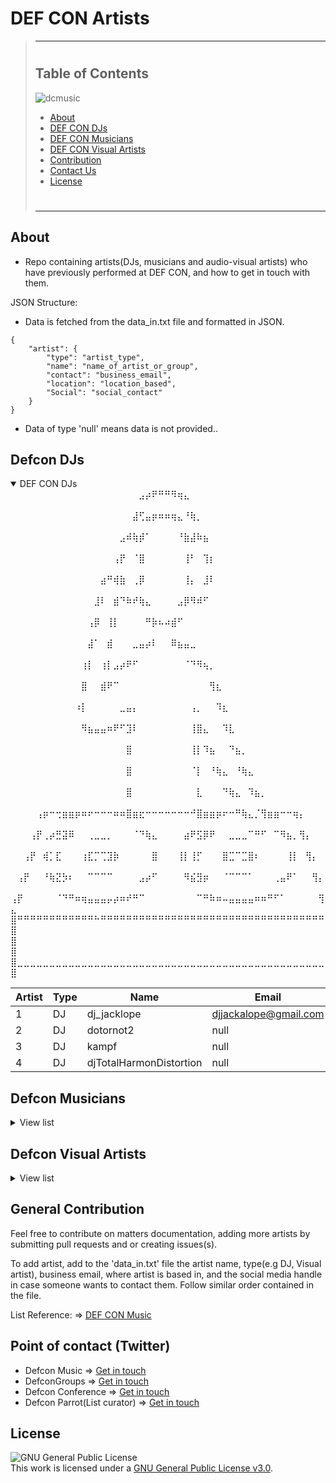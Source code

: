 # DEF CON Artists

> ---
>
> #
>
> ## Table of Contents</h2></b>
>
> ![dcmusic](https://pbs.twimg.com/media/E8YpxY4UYAEIKb8?format=png&name=900x900)
>
> - [About](#about)
> - [DEF CON DJs](#defcon-djs)
> - [DEF CON Musicians](#defcon-musicians)
> - [DEF CON Visual Artists](#def-con-artists)
> - [Contribution](#general-contribution)
> - [Contact Us](#point-of-contact-twitter)
> - [License](#license)
>
> #
>
> ---

## About

- Repo containing artists(DJs, musicians and audio-visual artists) who have previously performed at DEF CON, and how to get in touch with them.

JSON Structure:

- Data is fetched from the data_in.txt file and formatted in JSON.

```
{
    "artist": {
        "type": "artist_type",
        "name": "name_of_artist_or_group",
        "contact": "business_email",
        "location": "location_based",
        "Social": "social_contact"
    }
}

```

- Data of type 'null' means data is not provided..

## Defcon DJs

<details open><summary>DEF CON DJs</summary>
⠀⠀⠀⠀⠀⠀⠀⠀⠀⠀⠀⠀⠀⠀⠀⠀⠀⠀⠀⠀⣠⡴⠟⠛⠛⠻⢶⣄⠀⠀⠀⠀⠀⠀⠀⠀⠀⠀⠀⠀⠀⠀⠀⠀⠀⠀⠀⠀⠀⠀
⠀⠀⠀⠀⠀⠀⠀⠀⠀⠀⠀⠀⠀⠀⠀⠀⠀⠀⠀⣼⢋⣤⡶⠶⠶⢶⣄⠘⢷⡀⠀⠀⠀⠀⠀⠀⠀⠀⠀⠀⠀⠀⠀⠀⠀⠀⠀⠀⠀⠀
⠀⠀⠀⠀⠀⠀⠀⠀⠀⠀⠀⠀⠀⠀⠀⠀⠀⣠⠾⢷⡾⠁⠀⠀⠀⠀⠘⣷⣼⠷⣦⠀⠀⠀⠀⠀⠀⠀⠀⠀⠀⠀⠀⠀⠀⠀⠀⠀⠀⠀
⠀⠀⠀⠀⠀⠀⠀⠀⠀⠀⠀⠀⠀⠀⠀⠀⢠⡟⠀⠈⣿⠀⠀⠀⠀⠀⠀⢸⠃⠀⢹⡆⠀⠀⠀⠀⠀⠀⠀⠀⠀⠀⠀⠀⠀⠀⠀⠀⠀⠀
⠀⠀⠀⠀⠀⠀⠀⠀⠀⠀⠀⠀⠀⠀⣴⠛⢾⣷⠀⢀⡿⠀⠀⠀⠀⠀⠀⢸⡄⠀⣸⠇⠀⠀⠀⠀⠀⠀⠀⠀⠀⠀⠀⠀⠀⠀⠀⠀⠀⠀
⠀⠀⠀⠀⠀⠀⠀⠀⠀⠀⠀⠀⠀⣸⠇⠀⣾⠙⠷⠞⢷⣄⠀⠀⠀⠀⣠⡿⠻⠾⠋⠀⠀⠀⠀⠀⠀⠀⠀⠀⠀⠀⠀⠀⠀⠀⠀⠀⠀⠀
⠀⠀⠀⠀⠀⠀⠀⠀⠀⠀⠀⠀⢠⡿⠀⢸⡇⠀⠀⠀⠀⠛⡷⠦⠴⣾⠋⠀⠀⠀⠀⠀⠀⠀⠀⠀⠀⠀⠀⠀⠀⠀⠀⠀⠀⠀⠀⠀⠀⠀
⠀⠀⠀⠀⠀⠀⠀⠀⠀⠀⠀⠀⣼⠁⠀⣾⠀⠀⠀⣀⣤⡴⠇⠀⠀⠿⣦⣤⣀⠀⠀⠀⠀⠀⠀⠀⠀⠀⠀⠀⠀⠀⠀⠀⠀⠀⠀⠀⠀⠀
⠀⠀⠀⠀⠀⠀⠀⠀⠀⠀⠀⢰⡇⠀⢰⡇⣠⡴⠟⠋⠀⠀⠀⠀⠀⠀⠀⠈⠙⠻⢦⡀⠀⠀⠀⠀⠀⠀⠀⠀⠀⠀⠀⠀⠀⠀⠀⠀⠀⠀
⠀⠀⠀⠀⠀⠀⠀⠀⠀⠀⠀⣿⠀⠀⣾⠟⠉⠀⠀⠀⠀⠀⠀⠀⠀⠀⠀⠀⠀⠀⠀⢻⣆⠀⠀⠀⠀⠀⠀⠀⠀⠀⠀⠀⠀⠀⠀⠀⠀⠀
⠀⠀⠀⠀⠀⠀⠀⠀⠀⠀⠰⡇⠀⠀⠀⠀⠀⣀⣤⡄⠀⠀⠀⠀⠀⠀⠀⠀⢠⡀⠀⠀⠹⣆⠀⠀⠀⠀⠀⠀⠀⠀⠀⠀⠀⠀⠀⠀⠀⠀
⠀⠀⠀⠀⠀⠀⠀⠀⠀⠀⠀⠻⣦⣤⣤⠶⠟⠋⣹⠇⠀⠀⠀⠀⠀⠀⠀⠀⢸⣿⣄⠀⠀⠹⣇⠀⠀⠀⠀⠀⠀⠀⠀⠀⠀⠀⠀⠀⠀⠀
⠀⠀⠀⠀⠀⠀⠀⠀⠀⠀⠀⠀⠀⠀⠀⠀⠀⠀⣿⠀⠀⠀⠀⠀⠀⠀⠀⠀⢸⡇⠹⣦⠀⠀⠙⣦⡀⠀⠀⠀⠀⠀⠀⠀⠀⠀⠀⠀⠀⠀
⠀⠀⠀⠀⠀⠀⠀⠀⠀⠀⠀⠀⠀⠀⠀⠀⠀⠀⣿⠀⠀⠀⠀⠀⠀⠀⠀⠀⠈⡇⠀⠘⢷⣄⠀⠘⢷⣄⠀⠀⠀⠀⠀⠀⠀⠀⠀⠀⠀⠀
⠀⠀⠀⠀⠀⠀⠀⠀⠀⠀⠀⠀⠀⠀⠀⠀⠀⠀⣿⠀⠀⠀⠀⠀⠀⠀⠀⠀⠀⣇⠀⠀⠀⠙⢷⣄⠀⠹⣦⡀⠀⠀⠀⠀⠀⠀⠀⠀⠀⠀
⠀⠀⠀⠀⢠⡶⠒⢒⣶⣶⡶⠶⠖⠒⠒⠒⠶⠶⣿⣶⣖⠒⠒⠒⠒⠒⠒⠒⠚⣿⣶⣶⡶⠖⠒⠛⢷⣄⡈⢻⣶⣶⠒⠒⢶⡄⠀⠀⠀⠀
⠀⠀⠀⢠⡟⢀⡴⣛⣽⠿⠀⠀⢀⣀⣀⡀⠀⠀⠀⠈⠙⢷⣄⠀⠀⠀⠀⣴⠟⣫⡿⠟⠀⠀⣀⣀⣀⠉⠛⠋⠀⠉⠻⣦⡀⢻⡄⠀⠀⠀
⠀⠀⢠⡟⠀⢾⡁⣏⠀⠀⠀⢰⣏⡉⢉⣹⡷⠀⠀⠀⠀⠀⣿⠀⠀⠀⢸⡇⢸⡋⠀⠀⠀⣿⣉⠉⣉⣿⠆⠀⠀⠀⠀⢸⡇⠀⢻⡄⠀⠀
⠀⢠⡟⠀⠀⠘⢷⣝⡳⠆⠀⠀⠉⠉⠉⠉⠀⠀⠀⠀⣠⡴⠋⠀⠀⠀⠀⠻⣮⣻⡶⠀⠀⠈⠉⠉⠉⠁⠀⠀⠀⢀⣤⠟⠁⠀⠀⢻⡄⠀
⢠⡟⠀⠀⠀⠀⠀⠈⠙⠛⠶⢶⣤⣤⣤⡤⡴⠶⠞⠛⠉⠀⠀⠀⠀⠀⠀⠀⠀⠉⠛⠷⠶⠤⣤⣤⣤⣤⠶⠶⠛⠋⠁⠀⠀⠀⠀⠀⢻⣄
⣿⠛⠛⠛⠛⠛⠛⠛⠛⠛⠛⠛⠛⠓⠛⠛⠛⠛⠛⠛⠛⠛⠛⠛⠛⠛⠛⠛⠛⠛⠛⠛⠛⠛⠛⠛⠛⠛⠛⠛⠛⠛⠛⠛⠛⠛⠛⠛⠛⣿
⣿⠀⠀⠀⠀⠀⠀⠀⠀⠀⠀⠀⠀⠀⠀⠀⠀⠀⠀⠀⠀⠀⠀⠀⠀⠀⠀⠀⠀⠀⠀⠀⠀⠀⠀⠀⠀⠀⠀⠀⠀⠀⠀⠀⠀⠀⠀⠀⠀⣿
⣿⣀⣀⣀⣀⣀⣀⣀⣀⣀⣀⣀⣀⣀⣀⣀⣀⣀⣀⣀⣀⣀⣀⣀⣀⣀⣀⣀⣀⣀⣀⣀⣀⣀⣀⣀⣀⣀⣀⣀⣀⣀⣀⣀⣀⣀⣀⣀⣀⣿

| Artist | Type | Name                    | Email                 | Location | Social                                                       |
| ------ | ---- | ----------------------- | --------------------- | -------- | ------------------------------------------------------------ |
| 1      | DJ   | dj_jacklope             | djjackalope@gmail.com | US       | [Twitter](https://twitter.com/djjackalope)                   |
| 2      | DJ   | dotornot2               | null                  | US       | [Twitter](https://twitter.com/dotornot2)                     |
| 3      | DJ   | kampf                   | null                  | US       | [Mastodon](https://defcon.social/@kampf)                     |
| 4      | DJ   | djTotalHarmonDistortion | null                  | US       | [Facebook](https://www.facebook.com/djTotalHarmonDistortion) |

</details>

## Defcon Musicians

<details><summary>View list</summary>

| Artist | Type | Name | Email | Location | Social       |
| ------ | ---- | ---- | ----- | -------- | ------------ |
| 1      |      |      |       |          | [Twitter](#) |

</details>

## Defcon Visual Artists

<details><summary>View list</summary>

| Artist | Type | Name | Email | Location | Social       |
| ------ | ---- | ---- | ----- | -------- | ------------ |
| 1      |      |      |       |          | [Twitter](#) |

</details>

## General Contribution

Feel free to contribute on matters documentation, adding more artists by submitting pull requests and or creating issues(s).

To add artist, add to the 'data_in.txt' file the artist name, type(e.g DJ, Visual artist), business email, where artist is based in, and the social media handle in case someone wants to contact them. Follow similar order contained in the file.

List Reference: => [DEF CON Music](https://defconmusic.org/)

## Point of contact (Twitter)

- Defcon Music => [Get in touch](https://twitter.com/defcon_music)
- DefconGroups => [Get in touch](https://twitter.com/defcongroups)
- Defcon Conference => [Get in touch](https://twitter.com/defcon)
- Defcon Parrot(List curator) => [Get in touch](https://twitter.com/DefconParrot)

## License

![GNU General Public License](https://www.gnu.org/graphics/gplv3-127x51.png) <br>This work is licensed under a <a rel="license" href="https://www.gnu.org/licenses/gpl-3.0.en.html">GNU General Public License v3.0</a>.
